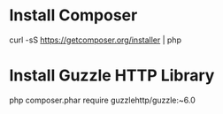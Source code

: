 # Install Composer
curl -sS https://getcomposer.org/installer | php

# Install Guzzle HTTP Library
php composer.phar require guzzlehttp/guzzle:~6.0
